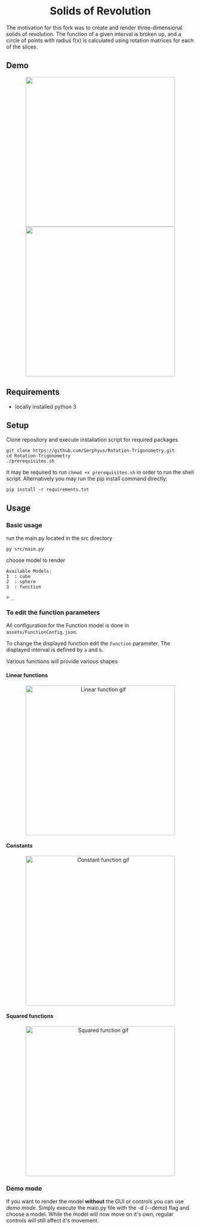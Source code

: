 <h1 align="center">
  Solids of Revolution
</h1>

The motivation for this fork was to create and render three-dimensional solids of revolution. The function of a given interval is broken up, and a circle of points with radius f(x) is calculated using rotation matrices for each of the slices.

## Demo

<div align="center">
    <img src="/media/showcase_cone.gif" height="400">
    <img src="/media/showcase_dish.gif" height="400">
</div>

## Requirements

- locally installed python 3

## Setup

Clone repository and execute installation script for required packages

```
git clone https://github.com/Serphyus/Rotation-Trigonometry.git
cd Rotation-Trigonometry
./prerequisites.sh
```

It may be required to run `chmod +x prerequisites.sh` in order to run the shell script. Alternatively you may run the pip install command directly:

`pip install -r requirements.txt`

## Usage

### Basic usage

run the main.py located in the src directory

```
py src/main.py
```

choose model to render

```
Available Models:
1  : cube
2  : sphere
3  : function

> _
```

### To edit the function parameters

All configuration for the Function model is done in `assets/FunctionConfig.json`.

To change the displayed function edit the `Function` parameter.
The displayed interval is defined by `a` and `b`.

Various functions will provide various shapes

#### Linear functions

<div align="center">
    <img src="/media/demo_cone.gif" height="400" alt="Linear function gif">
</div>

#### Constants

<div align="center">
    <img src="/media/demo_sylinder.gif" height="400" alt="Constant function gif">
</div>

#### Squared functions

<div align="center">
    <img src="/media/demo_dish.gif" height="400" alt="Squared function gif">
</div>

### Demo mode

If you want to render the model **without** the GUI or controls you can use _demo mode_. Simply execute the main.py file with the -d (--demo) flag and choose a model. While the model will now move on it's own, regular controls will still affect it's movement.
